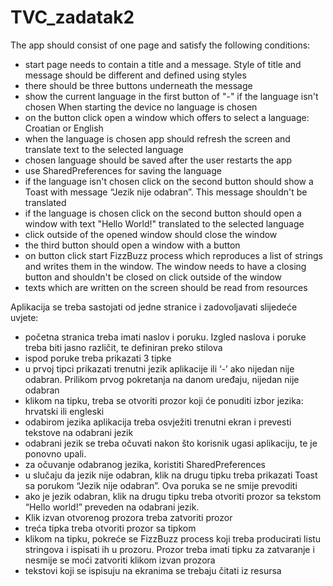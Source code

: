 # TVC_zadatak2
The app should consist of one page and satisfy the following conditions:
- start page needs to contain a title and a message. Style of title and message should be different and defined using styles
- there should be three buttons underneath the message
- show the current language in the first button of "-" if the language isn't chosen
When starting the device no language is chosen
- on the button click open a window which offers to select a language: Croatian or English
- when the language is chosen app should refresh the screen and translate text to the selected language
- chosen language should be saved after the user restarts the app
- use SharedPreferences for saving the language
- if the language isn't chosen click on the second button should show a Toast with message “Jezik
nije odabran”. This message shouldn't be translated
- if the language is chosen click on the second button should open a window with text "Hello World!" translated to the selected language
- click outside of the opened window should close the window
- the third button should open a window with a button
- on button click start FizzBuzz process which reproduces a list of strings and writes them in the window. The window needs to have
a closing button and shouldn't be closed on click outside of the window
- texts which are written on the screen should be read from resources

Aplikacija se treba sastojati od jedne stranice i zadovoljavati slijedeće uvjete:
- početna stranica treba imati naslov i poruku. Izgled naslova i poruke treba biti jasno različit,
te definiran preko stilova
- ispod poruke treba prikazati 3 tipke
- u prvoj tipci prikazati trenutni jezik aplikacije ili ‘-’ ako nijedan nije odabran. 
Prilikom prvog pokretanja na danom uređaju, nijedan nije odabran
- klikom na tipku, treba se otvoriti prozor koji će ponuditi izbor jezika: hrvatski ili engleski
- odabirom jezika aplikacija treba osvježiti trenutni ekran i prevesti tekstove na odabrani jezik
- odabrani jezik se treba očuvati nakon što korisnik ugasi aplikaciju, te je ponovno upali.
- za očuvanje odabranog jezika, koristiti SharedPreferences
- u slučaju da jezik nije odabran, klik na drugu tipku treba prikazati Toast sa porukom “Jezik
nije odabran”. Ova poruka se ne smije prevoditi
- ako je jezik odabran, klik na drugu tipku treba otvoriti prozor sa tekstom “Hello world!”
preveden na odabrani jezik.
- Klik izvan otvorenog prozora treba zatvoriti prozor
- treća tipka treba otvoriti prozor sa tipkom
- klikom na tipku, pokreće se FizzBuzz process koji treba producirati listu stringova i ispisati
ih u prozoru. Prozor treba imati tipku za zatvaranje i nesmije se moći zatvoriti klikom izvan
prozora
- tekstovi koji se ispisuju na ekranima se trebaju čitati iz resursa
